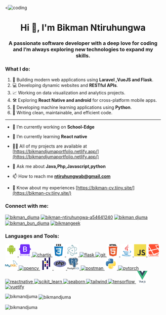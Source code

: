 <!--img height="400"  style="margin-top:-50px;" alt="coding" src="https://github.com/s-shemmee/s-shemmee/blob/output/github-contribution-grid-snake-dark.svg"-'-->
<<img height="300"  style="margin-top:-80px;" alt="coding" src="https://user-images.githubusercontent.com/59575502/127335491-fdba1874-e943-4d3c-ab8c-678ffe22f8b8.png">
<!--h1 align="center">Hi 👋, I'm Bikman Ntiruhungwa</h1-->
<h1 align="center">Hi 👋, I'm Bikman Ntiruhungwa</h1>

<h3 align="center">
  A passionate software developer with a deep love for coding and  I’m always exploring new technologies to expand my skills.
</h3>

<h3>What I do:</h3>
<ol>
  <li>📱 Building modern web applications using <strong>Laravel ,VueJS and Flask</strong>.</li>
  <li>💻 Developing dynamic websites and <strong>RESTful APIs</strong>.</li>
  <li>📈 Working on data visualization and analytics projects.</li>
  <li>🛠 Exploring <strong>React Native and android</strong> for cross-platform mobile apps.</li>
  <li>🤖 Developing machine learning applications using <strong>Python</strong>.</li>
  <li>📝 Writing clean, maintainable, and efficient code.</li>
</ol>
<hr>

<!--p align="left"> <img src="https://komarev.com/ghpvc/?username=bikmandjuma&label=Profile%20views&color=0e75b6&style=flat" alt="bikmandjuma" /> </p>

<p align="left"> <a href="https://github.com/ryo-ma/github-profile-trophy"><img src="https://github-profile-trophy.vercel.app/?username=bikmandjuma" alt="bikmandjuma" /></a> </p>

<p align="left"> <a href="https://twitter.com/bikman_djuma" target="blank"><img src="https://img.shields.io/twitter/follow/bikman_djuma?logo=twitter&style=for-the-badge" alt="bikman_djuma" /></a> </p-->

- 🔭 I’m currently working on **School-Edge**

- 🌱 I’m currently learning **React native**

- 👨‍💻 All of my projects are available at [https://bikmandjumaportfolio.netlify.app/](https://bikmandjumaportfolio.netlify.app/)

- 💬 Ask me about **Java,Php,Javascript,python**

- 📫 How to reach me **ntiruhungwab@gmail.com**

- 📄 Know about my experiences [https://bikman-cv.tiiny.site/](https://bikman-cv.tiiny.site/)

<h3 align="left">Connect with me:</h3>
<p align="left">
<a href="https://twitter.com/bikman_djuma" target="blank"><img align="center" src="https://raw.githubusercontent.com/rahuldkjain/github-profile-readme-generator/master/src/images/icons/Social/twitter.svg" alt="bikman_djuma" height="30" width="40" /></a>
<a href="https://linkedin.com/in/bikman-ntiruhungwa-a54641240" target="blank"><img align="center" src="https://raw.githubusercontent.com/rahuldkjain/github-profile-readme-generator/master/src/images/icons/Social/linked-in-alt.svg" alt="bikman-ntiruhungwa-a54641240" height="30" width="40" /></a>
<a href="https://fb.com/bikman djuma" target="blank"><img align="center" src="https://raw.githubusercontent.com/rahuldkjain/github-profile-readme-generator/master/src/images/icons/Social/facebook.svg" alt="bikman djuma" height="30" width="40" /></a>
<a href="https://instagram.com/bikman_bun_djuma" target="blank"><img align="center" src="https://raw.githubusercontent.com/rahuldkjain/github-profile-readme-generator/master/src/images/icons/Social/instagram.svg" alt="bikman_bun_djuma" height="30" width="40" /></a>
<a href="https://www.leetcode.com/bikmangeek" target="blank"><img align="center" src="https://raw.githubusercontent.com/rahuldkjain/github-profile-readme-generator/master/src/images/icons/Social/leet-code.svg" alt="bikmangeek" height="30" width="40" /></a>
</p>

<h3 align="left">Languages and Tools:</h3>
<p align="left"> <a href="https://developer.android.com" target="_blank" rel="noreferrer"> <img src="https://raw.githubusercontent.com/devicons/devicon/master/icons/android/android-original-wordmark.svg" alt="android" width="40" height="40"/> </a> <a href="https://getbootstrap.com" target="_blank" rel="noreferrer"> <img src="https://raw.githubusercontent.com/devicons/devicon/master/icons/bootstrap/bootstrap-plain-wordmark.svg" alt="bootstrap" width="40" height="40"/> </a> <a href="https://www.chartjs.org" target="_blank" rel="noreferrer"> <img src="https://www.chartjs.org/media/logo-title.svg" alt="chartjs" width="40" height="40"/> </a> <a href="https://www.w3schools.com/css/" target="_blank" rel="noreferrer"> <img src="https://raw.githubusercontent.com/devicons/devicon/master/icons/css3/css3-original-wordmark.svg" alt="css3" width="40" height="40"/> </a> <a href="https://www.electronjs.org" target="_blank" rel="noreferrer"> <img src="https://raw.githubusercontent.com/devicons/devicon/master/icons/electron/electron-original.svg" alt="electron" width="40" height="40"/> </a> <a href="https://flask.palletsprojects.com/" target="_blank" rel="noreferrer"> <img src="https://www.vectorlogo.zone/logos/pocoo_flask/pocoo_flask-icon.svg" alt="flask" width="40" height="40"/> </a> <a href="https://git-scm.com/" target="_blank" rel="noreferrer"> <img src="https://www.vectorlogo.zone/logos/git-scm/git-scm-icon.svg" alt="git" width="40" height="40"/> </a> <a href="https://www.w3.org/html/" target="_blank" rel="noreferrer"> <img src="https://raw.githubusercontent.com/devicons/devicon/master/icons/html5/html5-original-wordmark.svg" alt="html5" width="40" height="40"/> </a> <a href="https://www.java.com" target="_blank" rel="noreferrer"> <img src="https://raw.githubusercontent.com/devicons/devicon/master/icons/java/java-original.svg" alt="java" width="40" height="40"/> </a> <a href="https://developer.mozilla.org/en-US/docs/Web/JavaScript" target="_blank" rel="noreferrer"> <img src="https://raw.githubusercontent.com/devicons/devicon/master/icons/javascript/javascript-original.svg" alt="javascript" width="40" height="40"/> </a> <a href="https://laravel.com/" target="_blank" rel="noreferrer"> <img src="https://raw.githubusercontent.com/devicons/devicon/master/icons/laravel/laravel-plain-wordmark.svg" alt="laravel" width="40" height="40"/> </a> <a href="https://www.mysql.com/" target="_blank" rel="noreferrer"> <img src="https://raw.githubusercontent.com/devicons/devicon/master/icons/mysql/mysql-original-wordmark.svg" alt="mysql" width="40" height="40"/> </a> <a href="https://opencv.org/" target="_blank" rel="noreferrer"> <img src="https://www.vectorlogo.zone/logos/opencv/opencv-icon.svg" alt="opencv" width="40" height="40"/> </a> <a href="https://pandas.pydata.org/" target="_blank" rel="noreferrer"> <img src="https://raw.githubusercontent.com/devicons/devicon/2ae2a900d2f041da66e950e4d48052658d850630/icons/pandas/pandas-original.svg" alt="pandas" width="40" height="40"/> </a> <a href="https://www.php.net" target="_blank" rel="noreferrer"> <img src="https://raw.githubusercontent.com/devicons/devicon/master/icons/php/php-original.svg" alt="php" width="40" height="40"/> </a> <a href="https://www.postgresql.org" target="_blank" rel="noreferrer"> <img src="https://raw.githubusercontent.com/devicons/devicon/master/icons/postgresql/postgresql-original-wordmark.svg" alt="postgresql" width="40" height="40"/> </a> <a href="https://postman.com" target="_blank" rel="noreferrer"> <img src="https://www.vectorlogo.zone/logos/getpostman/getpostman-icon.svg" alt="postman" width="40" height="40"/> </a> <a href="https://www.python.org" target="_blank" rel="noreferrer"> <img src="https://raw.githubusercontent.com/devicons/devicon/master/icons/python/python-original.svg" alt="python" width="40" height="40"/> </a> <a href="https://pytorch.org/" target="_blank" rel="noreferrer"> <img src="https://www.vectorlogo.zone/logos/pytorch/pytorch-icon.svg" alt="pytorch" width="40" height="40"/> </a> <a href="https://reactnative.dev/" target="_blank" rel="noreferrer"> <img src="https://reactnative.dev/img/header_logo.svg" alt="reactnative" width="40" height="40"/> </a> <a href="https://scikit-learn.org/" target="_blank" rel="noreferrer"> <img src="https://upload.wikimedia.org/wikipedia/commons/0/05/Scikit_learn_logo_small.svg" alt="scikit_learn" width="40" height="40"/> </a> <a href="https://seaborn.pydata.org/" target="_blank" rel="noreferrer"> <img src="https://seaborn.pydata.org/_images/logo-mark-lightbg.svg" alt="seaborn" width="40" height="40"/> </a> <a href="https://tailwindcss.com/" target="_blank" rel="noreferrer"> <img src="https://www.vectorlogo.zone/logos/tailwindcss/tailwindcss-icon.svg" alt="tailwind" width="40" height="40"/> </a> <a href="https://www.tensorflow.org" target="_blank" rel="noreferrer"> <img src="https://www.vectorlogo.zone/logos/tensorflow/tensorflow-icon.svg" alt="tensorflow" width="40" height="40"/> </a> <a href="https://vuejs.org/" target="_blank" rel="noreferrer"> <img src="https://raw.githubusercontent.com/devicons/devicon/master/icons/vuejs/vuejs-original-wordmark.svg" alt="vuejs" width="40" height="40"/> </a> <a href="https://vuetifyjs.com/en/" target="_blank" rel="noreferrer"> <img src="https://bestofjs.org/logos/vuetify.svg" alt="vuetify" width="40" height="40"/> </a> </p>

<p><img align="left" src="https://github-readme-stats.vercel.app/api/top-langs?username=bikmandjuma&show_icons=true&locale=en&layout=compact" alt="bikmandjuma" /></p>

<p>&nbsp;<img align="center" src="https://github-readme-stats.vercel.app/api?username=bikmandjuma&show_icons=true&locale=en" alt="bikmandjuma" /></p>

<p><img align="center" src="https://github-readme-streak-stats.herokuapp.com/?user=bikmandjuma&" alt="bikmandjuma" /></p>
